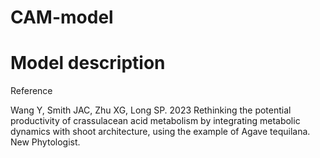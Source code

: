 # CAM-model
Model description
===
Reference

Wang Y, Smith JAC, Zhu XG, Long SP. 2023 Rethinking the potential productivity of crassulacean acid metabolism by integrating metabolic dynamics with shoot architecture, using the example of Agave tequilana. New Phytologist.
